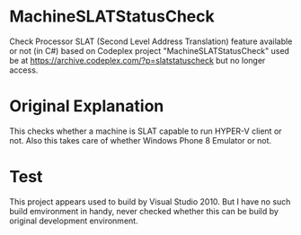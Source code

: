 # MachineSLATStatusCheck
Check Processor SLAT (Second Level Address Translation) feature available or not (in C#)
based on Codeplex project "MachineSLATStatusCheck" used be at
https://archive.codeplex.com/?p=slatstatuscheck
but no longer access.

# Original Explanation
This <Tool> checks whether a machine is SLAT capable to run HYPER-V client or not. Also this takes care of whether Windows Phone 8 Emulator or not.

# Test
This project appears used to build by Visual Studio 2010. But I have no such build emvironment in handy, never checked whether this can be build by original development environment.
  
